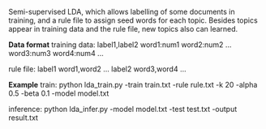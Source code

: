 Semi-supervised LDA, which allows labelling of some documents in training, and a rule file to assign seed words for each topic.
Besides topics appear in training data and the rule file, new topics also can learned.

<b>Data format</b>
training data:
label1,label2 word1:num1 word2:num2 ...
 word3:num3 word4:num4 ...

rule file:
label1 word1,word2 ...
label2 word3,word4 ...

<b>Example</b>
train:
python lda\_train.py -train train.txt -rule rule.txt -k 20 -alpha 0.5 -beta 0.1 -model model.txt

inference:
python lda\_infer.py -model model.txt -test test.txt -output result.txt


